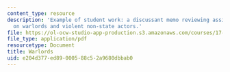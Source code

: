 ```yaml
---
content_type: resource
description: 'Example of student work: a discussant memo reviewing assigned readings
  on warlords and violent non-state actors.'
file: https://ol-ocw-studio-app-production.s3.amazonaws.com/courses/17-586-warlords-terrorists-and-militias-theorizing-on-violent-non-state-actors-spring-2009/e204d377ed89000588c52a9680dbbab0_MIT17_586s09_assn02.pdf
file_type: application/pdf
resourcetype: Document
title: Warlords
uid: e204d377-ed89-0005-88c5-2a9680dbbab0
---
```

